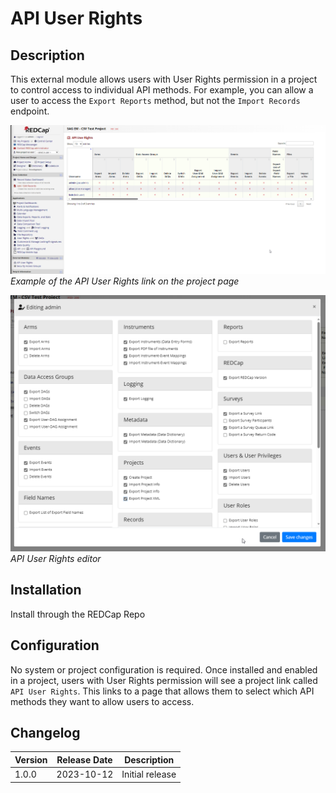 # API User Rights

## Description
This external module allows users with User Rights permission in a project to control access to individual API methods. For example, you can allow a user to access the `Export Reports` method, but not the `Import Records` endpoint.

![Example1](api_user_rights_project_page.png)
*Example of the API User Rights link on the project page*

![Example2](api_user_rights_editor.png)
*API User Rights editor*

## Installation
Install through the REDCap Repo

## Configuration
No system or project configuration is required. Once installed and enabled in a project, users with User Rights permission will see a project link called `API User Rights`. This links to a page that allows them to select which API methods they want to allow users to access.

## Changelog

Version | Release Date | Description
----|----|----
1.0.0| 2023-10-12 | Initial release

